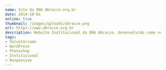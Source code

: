 ```yaml
---
name: Site da ONG Abracce.org.br
date: 2014-10-01
online: true
thumbnail: /images/uploads/abracce.png
url: https://www.abracce.org.br
description: Website Institucional da ONG Abracce, desenvolvido como voluntário, desenhado no Photoshop e desenvolvido com o CMS WordPress.
tags:
- Voluntáriado
- WordPress
- Photoshop
- Institucional
- Responsive
---
```

